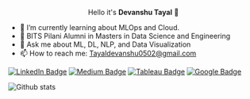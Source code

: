 <!---- 👋 Hi, I’m @Devanshu Tayal
- 👀 Data Science and Engineering
- 🌱 BITS Pilani Alumini in Masters in Data Science and Engineering
- 💞️ Looking to collaborate on different industry-standard projects based on Data Science
- 📫 How to reach me: -  tayaldevanshu0502@gmail.com
- ![image](https://user-images.githubusercontent.com/77142733/234189646-54ecb325-ef70-43c6-911f-6db7ac5aa0de.png) +91 63580-77569
- ![image](https://user-images.githubusercontent.com/77142733/234190756-2161b6cb-95b6-4a86-9891-c01c255fd04c.png) https://www.linkedin.com/in/er-devanshu-t-794a8a1b3/--->


<!---
Devanshu0502/Devanshu0502 is a ✨ special ✨ repository because its `README.md` (this file) appears on your GitHub profile.
You can click the Preview link to take a look at your changes.
--->



<p align="center">Hello it's <strong>Devanshu Tayal</strong> 👋</p>

- 🌱 I’m currently learning about MLOps and Cloud.
- 👀 BITS Pilani Alumni in Masters in Data Science and Engineering
- 💬 Ask me about ML, DL, NLP, and Data Visualization
- 📫 How to reach me: Tayaldevanshu0502@gmail.com

[![LinkedIn Badge](https://img.shields.io/badge/LinkedIn-Profile-informational?style=flat&logo=linkedin&logoColor=white&color=0D76A8)](https://www.linkedin.com/in/er-devanshu-t-794a8a1b3/)
[![Medium Badge](https://img.shields.io/badge/Medium-Profile-informational?style=flat&logo=Medium&logoColor=white&color=0D76A8)](https://medium.com/@tayaldevanshu0502/)
[![Tableau Badge](https://img.shields.io/badge/Tableau-Profile-informational?style=flat&logo=Tableau&logoColor=white&color=0D76A8)](https://public.tableau.com/app/profile/devanshu.tayal/)
[![Google Badge](https://img.shields.io/badge/Google-Profile-informational?style=flat&logo=Google&logoColor=white&color=0D76A8)](https://www.cloudskillsboost.google/public_profiles/f219932c-3a71-4364-b2a3-e65c2d89e4f6/)
  
![Github stats](https://github-readme-stats.vercel.app/api?username=Devanshu0502&theme=radical)<br>
